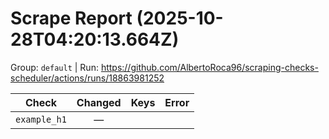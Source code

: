 # Scrape Report (2025-10-28T04:20:13.664Z)

Group: `default`  |  Run: https://github.com/AlbertoRoca96/scraping-checks-scheduler/actions/runs/18863981252

| Check | Changed | Keys | Error |
|---|:---:|:--|:--|
| `example_h1` | — |  |  |
